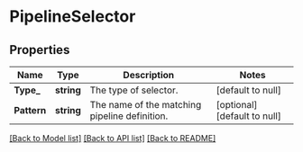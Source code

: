 # PipelineSelector

## Properties
Name | Type | Description | Notes
------------ | ------------- | ------------- | -------------
**Type_** | **string** | The type of selector. | [default to null]
**Pattern** | **string** | The name of the matching pipeline definition. | [optional] [default to null]

[[Back to Model list]](../README.md#documentation-for-models) [[Back to API list]](../README.md#documentation-for-api-endpoints) [[Back to README]](../README.md)


